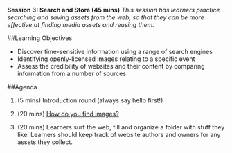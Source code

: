 **Session 3: Search and Store (45 mins)** *This session has learners practice searching and saving assets from the web, so that they can be more effective at finding media assets and reusing them.*

##Learning Objectives

* Discover time-sensitive information using a range of search engines
* Identifying openly-licensed images relating to a specific event
* Assess the credibility of websites and their content by comparing information from a number of sources

##Agenda

1. (5 mins) Introduction round (always say hello first!)

2. (20 mins) [How do you find images?](https://cogdog.makes.org/thimble/LTE4OTY5Mzk1MjA=/image-finding-discussion-activity)

3. (20 mins) Learners surf the web, fill and organize a folder with stuff they like. Learners should keep track of website authors and owners for any assets they collect.